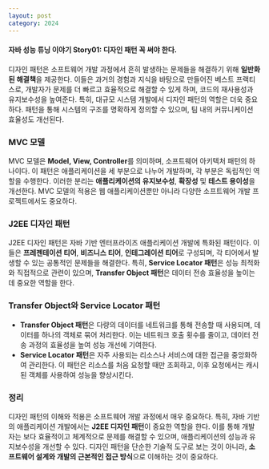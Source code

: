 ```yaml
---
layout: post
category: 2024
---
```


#### 자바 성능 튜닝 이야기 Story01: 디자인 패턴 꼭 써야 한다.

디자인 패턴은 소프트웨어 개발 과정에서 흔히 발생하는 문제들을 해결하기 위해 **일반화된 해결책**을 제공한다. 이들은 과거의 경험과 지식을 바탕으로 만들어진 베스트 프랙티스로, 개발자가 문제를 더 빠르고 효율적으로 해결할 수 있게 하며, 코드의 재사용성과 유지보수성을 높여준다. 특히, 대규모 시스템 개발에서 디자인 패턴의 역할은 더욱 중요하다. 패턴을 통해 시스템의 구조를 명확하게 정의할 수 있으며, 팀 내의 커뮤니케이션 효율성도 개선된다.


### MVC 모델
MVC 모델은 **Model, View, Controller**를 의미하며, 소프트웨어 아키텍처 패턴의 하나이다. 이 패턴은 애플리케이션을 세 부분으로 나누어 개발하며, 각 부분은 독립적인 역할을 수행한다. 이러한 분리는 **애플리케이션의 유지보수성**, **확장성** 및 **테스트 용이성**을 개선한다. MVC 모델의 적용은 웹 애플리케이션뿐만 아니라 다양한 소프트웨어 개발 프로젝트에서도 중요하다.

### J2EE 디자인 패턴
J2EE 디자인 패턴은 자바 기반 엔터프라이즈 애플리케이션 개발에 특화된 패턴이다. 이들은 **프레젠테이션 티어**, **비즈니스 티어**, **인테그레이션 티어**로 구성되며, 각 티어에서 발생할 수 있는 공통적인 문제들을 해결한다. 특히, **Service Locator 패턴**은 성능 최적화와 직접적으로 관련이 있으며, **Transfer Object 패턴**은 데이터 전송 효율성을 높이는 데 중요한 역할을 한다.

### Transfer Object와 Service Locator 패턴
- **Transfer Object 패턴**은 다량의 데이터를 네트워크를 통해 전송할 때 사용되며, 데이터를 하나의 객체로 묶어 처리한다. 이는 네트워크 호출 횟수를 줄이고, 데이터 전송 과정의 효율성을 높여 성능 개선에 기여한다.
- **Service Locator 패턴**은 자주 사용되는 리소스나 서비스에 대한 접근을 중앙화하여 관리한다. 이 패턴은 리소스를 처음 요청할 때만 조회하고, 이후 요청에서는 캐시된 객체를 사용하여 성능을 향상시킨다.

### 정리
디자인 패턴의 이해와 적용은 소프트웨어 개발 과정에서 매우 중요하다. 특히, 자바 기반의 애플리케이션 개발에서는 **J2EE 디자인 패턴**이 중요한 역할을 한다. 이를 통해 개발자는 보다 효율적이고 체계적으로 문제를 해결할 수 있으며, 애플리케이션의 성능과 유지보수성을 개선할 수 있다. 디자인 패턴을 단순한 기술적 도구로 보는 것이 아니라, **소프트웨어 설계와 개발의 근본적인 접근 방식**으로 이해하는 것이 중요하다.